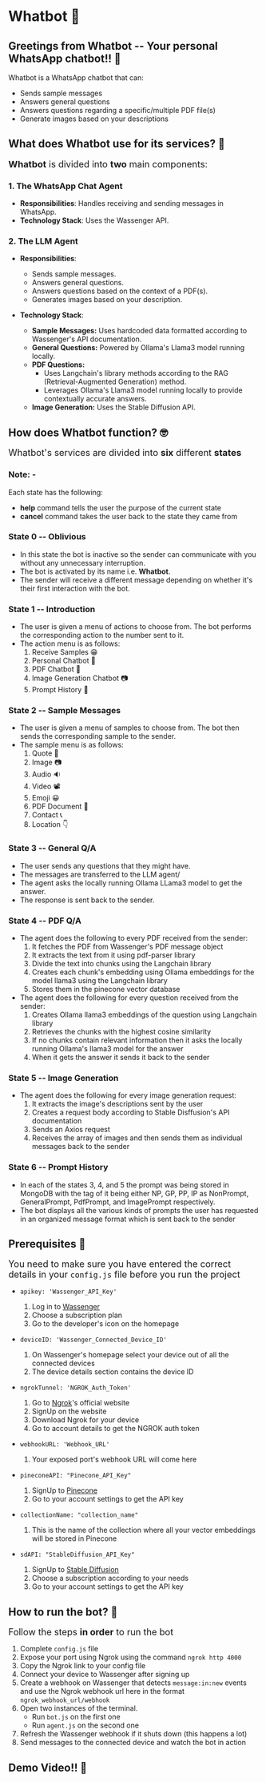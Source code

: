 # Whatbot 🤖

## Greetings from Whatbot -- Your personal WhatsApp chatbot!! 👋

Whatbot is a WhatsApp chatbot that can:
* Sends sample messages
* Answers general questions
* Answers questions regarding a specific/multiple PDF file(s)
* Generate images based on your descriptions

## What does Whatbot use for its services? 🤔

<span style="font-size: 18px;"> **Whatbot** is divided into **two** main components:

### 1. The WhatsApp Chat Agent

* **Responsibilities**: Handles receiving and sending messages in WhatsApp.
* **Technology Stack**: Uses the Wassenger API.

### 2. The LLM Agent

* **Responsibilities**:
    * Sends sample messages.
    * Answers general questions.
    * Answers questions based on the context of a PDF(s).
    * Generates images based on your description.

* **Technology Stack**:
    * **Sample Messages:** Uses hardcoded data formatted according to Wassenger's API documentation. 
    * **General Questions:** Powered by Ollama's Llama3 model running locally.
    * **PDF Questions:** 
        * Uses Langchain's library methods according to the RAG (Retrieval-Augmented Generation) method.
        * Leverages Ollama's Llama3 model running locally to provide contextually accurate answers.
    * **Image Generation:** Uses the Stable Diffusion API.

## How does Whatbot function? 🤓

<span style="font-size: 18px;"> Whatbot's services are divided into **six** different **states**

### Note: - 
Each state has the following:
* **help** command tells the user the purpose of the current state
* **cancel** command takes the user back to the state they came from

### State 0 -- Oblivious
* In this state the bot is inactive so the sender can communicate with you without any unnecessary interruption.
* The bot is activated by its name i.e. **Whatbot**.
* The sender will receive a different message depending on whether it's their first interaction with the bot.

### State 1 -- Introduction
* The user is given a menu of actions to choose from. The bot performs the corresponding action to the number sent to it.
* The action menu is as follows:
    1. Receive Samples 😁
    2. Personal Chatbot 🤖
    3. PDF Chatbot 📄
    4. Image Generation Chatbot 📷
    5. Prompt History 📃

### State 2 -- Sample Messages
* The user is given a menu of samples to choose from. The bot then sends the corresponding sample to the sender.
* The sample menu is as follows:
    1. Quote 📝
    2. Image 📷
    3. Audio 🔉
    4. Video 📽
    5. Emoji 😀
    6. PDF Document 📄
    7. Contact 📞
    8. Location 👇

### State 3 -- General Q/A
* The user sends any questions that they might have.
* The messages are transferred to the LLM agent/
* The agent asks the locally running Ollama LLama3 model to get the answer.
* The response is sent back to the sender.

### State 4 -- PDF Q/A
* The agent does the following to every PDF received from the sender:
    1. It fetches the PDF from Wassenger's PDF message object
    2. It extracts the text from it using pdf-parser library
    3. Divide the text into chunks using the Langchain library
    4. Creates each chunk's embedding using Ollama embeddings for the model llama3 using the Langchain library
    5. Stores them in the pinecone vector database
* The agent does the following for every question received from the sender:
    1. Creates Ollama llama3 embeddings of the question using Langchain library
    2. Retrieves the chunks with the highest cosine similarity
    3. If no chunks contain relevant information then it asks the locally running Ollama's llama3 model for the answer
    4. When it gets the answer it sends it back to the sender

### State 5 -- Image Generation
* The agent does the following for every image generation request:
    1. It extracts the image's descriptions sent by the user
    2. Creates a request body according to Stable Disffusion's API documentation
    3. Sends an Axios request
    4. Receives the array of images and then sends them as individual messages back to the sender

### State 6 -- Prompt History
* In each of the states 3, 4, and 5 the prompt was being stored in MongoDB with the tag of it being either NP, GP, PP, IP as NonPrompt, GeneralPrompt, PdfPrompt, and ImagePrompt respectively.
* The bot displays all the various kinds of prompts the user has requested in an organized message format which is sent back to the sender

## Prerequisites 😬

<span style="font-size: 18px;"> You need to make sure you have entered the correct details in your ```config.js``` file before you run the project

* ```apikey: 'Wassenger_API_Key'```
    1. Log in to [Wassenger](https://www.wassenger.com/?do=login)
    2. Choose a subscription plan
    3. Go to the developer's icon on the homepage

* ```deviceID: 'Wassenger_Connected_Device_ID'```
    1. On Wassenger's homepage select your device out of all the connected devices
    2. The device details section contains the device ID

* ```ngrokTunnel: 'NGROK_Auth_Token'```
    1. Go to [Ngrok](https://ngrok.com/)'s official website
    2. SignUp on the website
    3. Download Ngrok for your device
    4. Go to account details to get the NGROK auth token

* ```webhookURL: 'Webhook_URL'```
    1. Your exposed port's webhook URL will come here

* ```pineconeAPI: "Pinecone_API_Key"```
    1. SignUp to [Pinecone](https://www.pinecone.io/)
    2. Go to your account settings to get the API key

*  ```collectionName: "collection_name"```
    1. This is the name of the collection where all your vector embeddings will be stored in Pinecone

* ```sdAPI: "StableDiffusion_API_Key"```
    1. SignUp to [Stable Diffusion](https://stablediffusionweb.com/auth/signup)
    2. Choose a subscription according to your needs
    3. Go to your account settings to get the API key 

## How to run the bot? 🤩

<span style="font-size: 18px;"> Follow the steps **in order** to run the bot
1. Complete ```config.js``` file
2. Expose your port using Ngrok using the command ```ngrok http 4000```
3. Copy the Ngrok link to your config file
4. Connect your device to Wassenger after signing up
5. Create a webhook on Wassenger that detects ```message:in:new``` events and use the Ngrok webhook url here in the format ```ngrok_webhook_url/webhook```
6. Open two instances of the terminal.
    * Run ```bot.js``` on the first one
    * Run ```agent.js``` on the second one
7. Refresh the Wassenger webhook if it shuts down (this happens a lot)
8. Send messages to the connected device and watch the bot in action 

## Demo Video!! 🎥

